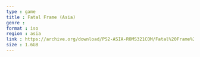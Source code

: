 ```yaml
---
type : game
title : Fatal Frame (Asia)
genre : 
format : iso
region : asia
link : https://archive.org/download/PS2-ASIA-ROMS321COM/Fatal%20Frame%20%28Asia%29.7z
size : 1.6GB
---
```


